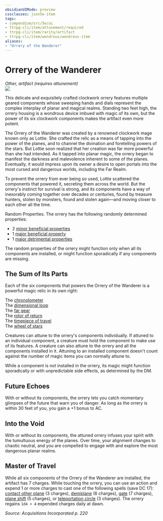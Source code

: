 ```yaml
---
obsidianUIMode: preview
cssclasses: json5e-item
tags:
- compendium/src/5e/ai
- ttrpg-cli/item/attunement/required
- ttrpg-cli/item/rarity/artifact
- ttrpg-cli/item/wondrous/wondrous-item
aliases: 
- "Orrery of the Wanderer"
---
```

# Orrery of the Wanderer
*Other, artifact (requires attunement)*  
![](/3-Mechanics/CLI/items/img/orrery-of-the-wanderer.webp#right)  


This delicate and exquisitely crafted clockwork orrery features multiple geared components whose sweeping hands and dials represent the complex interplay of planar and magical realms. Standing two feet high, the orrery housing is a wondrous device imbued with magic of its own, but the power of its six clockwork components makes the artifact even more potent.

The Orrery of the Wanderer was created by a renowned clockwork mage known only as Lottie. She crafted the relic as a means of tapping into the power of the planes, and to channel the divination and foretelling powers of the stars. But Lottie soon realized that her creation was far more powerful than she had intended. As it tapped into planar magic, the orrery began to manifest the darkness and malevolence inherent to some of the planes. Eventually, it would impress upon its owner a desire to open portals into the most cursed and dangerous worlds, including the Far Realm.

To prevent the orrery from ever being so used, Lottie scattered the components that powered it, secreting them across the world. But the orrery's instinct for survival is strong, and its components have a way of inexorably coming together over decades or centuries, found by treasure hunters, stolen by monsters, found and stolen again—and moving closer to each other all the time.

Random Properties. The orrery has the following randomly determined properties:

- 2 [minor beneficial properties](/3-Mechanics/CLI/tables/artifact-properties-minor-beneficial-properties.md)  
- 1 [major beneficial property](/3-Mechanics/CLI/tables/artifact-properties-major-beneficial-properties.md)  
- 1 [major detrimental properties](/3-Mechanics/CLI/tables/artifact-properties-major-detrimental-properties.md)  

The random properties of the orrery might function only when all its components are installed, or might function sporadically if any components are missing.

## The Sum of Its Parts

Each of the six components that powers the Orrery of the Wanderer is a powerful magic relic in its own right:

The [chronolometer](/3-Mechanics/CLI/items/chronolometer-ai.md)  
The [dimensional loop](/3-Mechanics/CLI/items/dimensional-loop-ai.md)  
The [far gear](/3-Mechanics/CLI/items/far-gear-ai.md)  
The [rotor of return](/3-Mechanics/CLI/items/rotor-of-return-ai.md)  
The [timepiece of travel](/3-Mechanics/CLI/items/timepiece-of-travel-ai.md)  
The [wheel of stars](/3-Mechanics/CLI/items/wheel-of-stars-ai.md)  

Creatures can attune to the orrery's components individually. If attuned to an individual component, a creature must hold the component to make use of its features. A creature can also attune to the orrery and all the components installed in it. Attuning to an installed component doesn't count against the number of magic items you can normally attune to.

While a component is not installed in the orrery, its magic might function sporadically or with unpredictable side effects, as determined by the DM.

## Future Echoes

With or without its components, the orrery lets you catch momentary glimpses of the future that warn you of danger. As long as the orrery is within 30 feet of you, you gain a +1 bonus to AC.

## Into the Void

With or without its components, the attuned orrery infuses your spirit with the tumultuous energy of the planes. Over time, your alignment changes to chaotic neutral, and you are compelled to engage with and explore the most dangerous planar realms.

## Master of Travel

While all six components of the Orrery of the Wanderer are installed, the artifact has 7 charges. While touching the orrery, you can use an action and expend 1 or more charges to cast one of the following spells (save DC 17): [contact other plane](/3-Mechanics/CLI/spells/contact-other-plane.md) (3 charges), [demiplane](/3-Mechanics/CLI/spells/demiplane.md) (6 charges), [gate](/3-Mechanics/CLI/spells/gate.md) (7 charges), [plane shift](/3-Mechanics/CLI/spells/plane-shift.md) (5 charges), or [teleportation circle](/3-Mechanics/CLI/spells/teleportation-circle.md) (3 charges). The orrery regains `1d4 + 4` expended charges daily at dawn.

*Source: Acquisitions Incorporated p. 220*